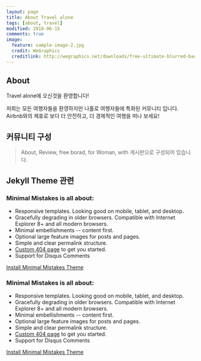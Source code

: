```yaml
---
layout: page
title: About Travel alone
tags: [about, travel]
modified: 2018-06-15
comments: true
image:
  feature: sample-image-2.jpg
  credit: WeGraphics
  creditlink: http://wegraphics.net/downloads/free-ultimate-blurred-background-pack/
---
```



## About
Travel alone에 오신것을 환영합니다!

저희는 모든 여행자들을 환영하지만 나홀로 여행자들에 특화된 커뮤니티 입니다.
Airbnb와의 제휴로 보다 더 안전하고, 더 경제적인 여행을 떠나 보세요!

## 커뮤니티 구성
> About, Review, free borad, for Woman, with 게시판으로 구성되어 있습니다.

## Jekyll Theme 관련

### Minimal Mistakes is all about:

* Responsive templates. Looking good on mobile, tablet, and desktop.
* Gracefully degrading in older browsers. Compatible with Internet Explorer 8+ and all modern browsers.
* Minimal embellishments -- content first.
* Optional large feature images for posts and pages.
* Simple and clear permalink structure.
* [Custom 404 page](http://mmistakes.github.io/minimal-mistakes/404.html) to get you started.
* Support for Disqus Comments

<a markdown="0" href="{{ site.url }}/theme-setup" class="btn">Install Minimal Mistakes Theme</a>

### Minimal Mistakes is all about:

* Responsive templates. Looking good on mobile, tablet, and desktop.
* Gracefully degrading in older browsers. Compatible with Internet Explorer 8+ and all modern browsers.
* Minimal embellishments -- content first.
* Optional large feature images for posts and pages.
* Simple and clear permalink structure.
* [Custom 404 page](http://mmistakes.github.io/minimal-mistakes/404.html) to get you started.
* Support for Disqus Comments

<a markdown="0" href="{{ site.url }}/theme-setup" class="btn">Install Minimal Mistakes Theme</a>
